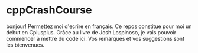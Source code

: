 # cppCrashCourse
bonjour! Permettez moi d'ecrire en français. Ce repos constitue pour moi un debut en Cplusplus. Grâce au livre de Josh Lospinoso, je vais pouvoir commencer à mettre du code ici. Vos remarques et vos suggestions sont les bienvenues. 
